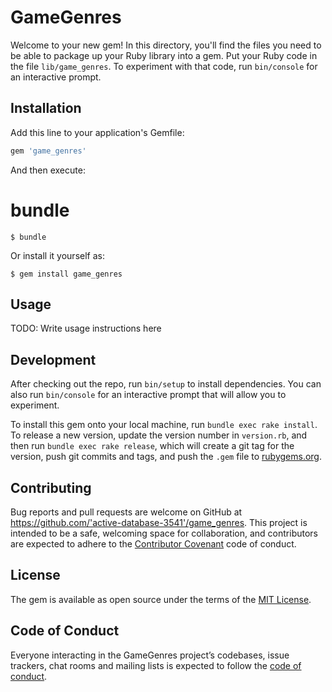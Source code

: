 # GameGenres

Welcome to your new gem! In this directory, you'll find the files you need to be able to package up your Ruby library into a gem. Put your Ruby code in the file `lib/game_genres`. To experiment with that code, run `bin/console` for an interactive prompt.

## Installation


Add this line to your application's Gemfile:
```ruby
gem 'game_genres'
```

And then execute:
# bundle 
    $ bundle

Or install it yourself as:

    $ gem install game_genres

## Usage

TODO: Write usage instructions here

## Development

After checking out the repo, run `bin/setup` to install dependencies. You can also run `bin/console` for an interactive prompt that will allow you to experiment.

To install this gem onto your local machine, run `bundle exec rake install`. To release a new version, update the version number in `version.rb`, and then run `bundle exec rake release`, which will create a git tag for the version, push git commits and tags, and push the `.gem` file to [rubygems.org](https://rubygems.org).

## Contributing

Bug reports and pull requests are welcome on GitHub at https://github.com/'active-database-3541'/game_genres. This project is intended to be a safe, welcoming space for collaboration, and contributors are expected to adhere to the [Contributor Covenant](http://contributor-covenant.org) code of conduct.

## License

The gem is available as open source under the terms of the [MIT License](https://opensource.org/licenses/MIT).

## Code of Conduct

Everyone interacting in the GameGenres project’s codebases, issue trackers, chat rooms and mailing lists is expected to follow the [code of conduct](https://github.com/'active-database-3541'/game_genres/blob/master/CODE_OF_CONDUCT.md).
